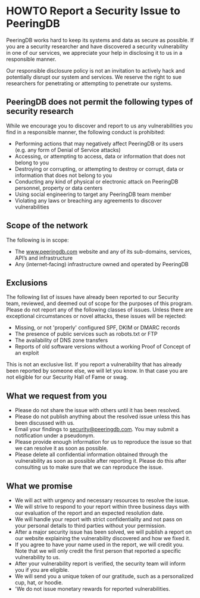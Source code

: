 # HOWTO Report a Security Issue to PeeringDB
PeeringDB works hard to keep its systems and data as secure as possible. If you are a security researcher and have discovered a security vulnerability in one of our services, we appreciate your help in disclosing it to us in a responsible manner. 

Our responsible disclosure policy is not an invitation to actively hack and potentially disrupt our system and services. We reserve the right to sue researchers for penetrating or attempting to penetrate our systems.

## PeeringDB does not permit the following types of security research
While we encourage you to discover and report to us any vulnerabilities you find in a responsible manner, the following conduct is prohibited:

* Performing actions that may negatively affect PeeringDB or its users (e.g. any form of Denial of Service attacks)
* Accessing, or attempting to access, data or information that does not belong to you
* Destroying or corrupting, or attempting to destroy or corrupt, data or information that does not belong to you
* Conducting any kind of physical or electronic attack on PeeringDB personnel, property or data centers
* Using social engineering to target any PeeringDB team member
* Violating any laws or breaching any agreements to discover vulnerabilities

## Scope of the network
The following is in scope:

* The www.peeringdb.com website and any of its sub-domains, services, API’s and infrastructure
* Any (internet-facing) infrastructure owned and operated by PeeringDB

## Exclusions
The following list of issues have already been reported to our Security team, reviewed, and deemed out of scope for the purposes of this program. Please do not report any of the following classes of issues. Unless there are exceptional circumstances or novel attacks, these issues will be rejected:

* Missing, or not 'properly' configured SPF, DKIM or DMARC records
* The presence of public services such as robots.txt or FTP 
* The availability of DNS zone transfers
* Reports of old software versions without a working Proof of Concept of an exploit

This is not an exclusive list. If you report a vulnerability that has already been reported by someone else, we will let you know. In that case you are not eligible for our Security Hall of Fame or swag.

## What we request from you

* Please do not share the issue with others until it has been resolved.
* Please do not publish anything about the resolved issue unless this has been discussed with us.
* Email your findings to security@peeringdb.com. You may submit a notification under a pseudonym. 
* Please provide enough information for us to reproduce the issue so that we can resolve it as soon as possible.
* Please delete all confidential information obtained through the vulnerability as soon as possible after reporting it. Please do this after consulting us to make sure that we can reproduce the issue.

## What we promise

* We will act with urgency and necessary resources to resolve the issue.
* We will strive to respond to your report within three business days with our evaluation of the report and an expected resolution date.
* We will handle your report with strict confidentiality and not pass on your personal details to third parties without your permission.
* After a major security issue has been solved, we will publish a report on our website explaining the vulnerability discovered and how we fixed it.
* If you agree to have your name used in the report, we will credit you. Note that we will only credit the first person that reported a specific vulnerability to us.
* After your vulnerability report is verified, the security team will inform you if you are eligible.
* We will send you a unique token of our gratitude, such as a personalized cup, hat, or hoodie.
* 'We do not issue monetary rewards for reported vulnerabilities.
